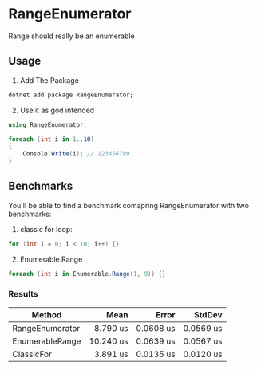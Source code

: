
# RangeEnumerator
Range should really be an enumerable

## Usage
1. Add The Package
```bash
dotnet add package RangeEnumerator;
```
2. Use it as god intended
```csharp
using RangeEnumerator;

foreach (int i in 1..10)
{
    Console.Write(i); // 123456789
}
```

## Benchmarks
You'll be able to find a benchmark comapring RangeEnumerator with two benchmarks:
1. classic for loop:
```csharp
for (int i = 0; i < 10; i++) {}
```
2. Enumerable.Range
```csharp
foreach (int i in Enumerable.Range(1, 9)) {}
```

### Results


| Method          | Mean      | Error     | StdDev    |                                                                                                                                                     
|---------------- |----------:|----------:|----------:|                                                                                                                                                     
| RangeEnumerator |  8.790 us | 0.0608 us | 0.0569 us |                                                                                                                                                     
| EnumerableRange | 10.240 us | 0.0639 us | 0.0567 us |                                                                                                                                                     
| ClassicFor      |  3.891 us | 0.0135 us | 0.0120 us |

